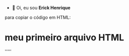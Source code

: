 - 👋 Oi, eu sou **Erick Henrique** 

para copiar o código em HTML:
<html>
  <h1>meu primeiro arquivo HTML</h1>
</html>
'''''
